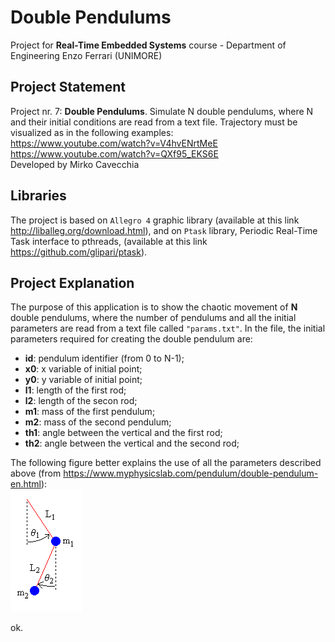 # Double Pendulums
Project for **Real-Time Embedded Systems** course - Department of Engineering 
Enzo Ferrari (UNIMORE)

## Project Statement
Project nr. 7: **Double Pendulums**. Simulate N double pendulums, where N and 
their initial conditions are read from a text file. Trajectory must be 
visualized as in the following examples: <br />
https://www.youtube.com/watch?v=V4hvENrtMeE <br />
https://www.youtube.com/watch?v=QXf95_EKS6E <br />
Developed by Mirko Cavecchia

## Libraries
The project is based on `Allegro 4` graphic library (available at this link
http://liballeg.org/download.html), and on `Ptask` library, 
Periodic Real-Time Task interface to pthreads, (available at this link 
https://github.com/glipari/ptask).

## Project Explanation
The purpose of this application is to show the chaotic movement of **N** double 
pendulums, where the number of pendulums and all the initial parameters 
are read from a text file called `"params.txt"`.
In the file, the initial parameters required for creating the double pendulum 
are:
- **id**: pendulum identifier (from 0 to N-1);
- **x0**: x variable of initial point;
- **y0**: y variable of initial point;
- **l1**: length of the first rod;
- **l2**: length of the secon rod;
- **m1**: mass of the first pendulum;
- **m2**: mass of the second pendulum;
- **th1**: angle between the vertical and the first rod;
- **th2**: angle between the vertical and the second rod;

The following figure better explains the use of all the parameters described 
above (from https://www.myphysicslab.com/pendulum/double-pendulum-en.html):<br/>
![](https://github.com/Mirk95/DoublePendulum/blob/master/images/Double_Pendulum.png)

ok.